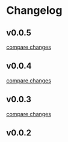 # Changelog


## v0.0.5

[compare changes](https://github.com/kgarchie/form-builder/compare/v0.0.4...v0.0.5)

## v0.0.4

[compare changes](https://github.com/kgarchie/form-builder/compare/v0.0.3...v0.0.4)

## v0.0.3

[compare changes](https://github.com/kgarchie/form-builder/compare/v0.0.2...v0.0.3)

## v0.0.2

